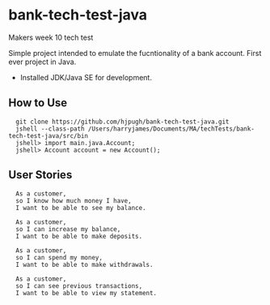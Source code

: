 # bank-tech-test-java

Makers week 10 tech test

Simple project intended to emulate the fucntionality of a bank account.
First ever project in Java.

- Installed JDK/Java SE for development.

## How to Use

```
  git clone https://github.com/hjpugh/bank-tech-test-java.git
  jshell --class-path /Users/harryjames/Documents/MA/techTests/bank-tech-test-java/src/bin
  jshell> import main.java.Account;
  jshell> Account account = new Account();
```

## User Stories

```
  As a customer,
  so I know how much money I have,
  I want to be able to see my balance.

  As a customer,
  so I can increase my balance,
  I want to be able to make deposits.

  As a customer,
  so I can spend my money,
  I want to be able to make withdrawals.

  As a customer,
  so I can see previous transactions,
  I want to be able to view my statement.
```
